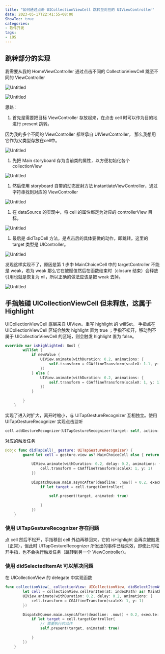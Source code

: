 ```yaml
---
title: "如何通过点击 UICollectionViewCell 跳转至对应的 UIViewController"
date: 2023-05-17T22:41:55+08:00
ShowToc: true
categories:
- 软件开发
tags: 
- iOS
---
```



## 跳转部分的实现

我需要从我的 HomeViewController 通过点击不同的 CollectionViewCell 跳至不同的 ViewController 

![Untitled](../%E5%A6%82%E4%BD%95%E9%80%9A%E8%BF%87%E7%82%B9%E5%87%BB%20UICollectionViewCell%20%E8%B7%B3%E8%BD%AC%E8%87%B3%E5%AF%B9%E5%BA%94%E7%9A%84%20UIViewController/Untitled.png)

![Untitled](../%E5%A6%82%E4%BD%95%E9%80%9A%E8%BF%87%E7%82%B9%E5%87%BB%20UICollectionViewCell%20%E8%B7%B3%E8%BD%AC%E8%87%B3%E5%AF%B9%E5%BA%94%E7%9A%84%20UIViewController/Untitled%201.png)

思路：

1. 首先是需要把目标 ViewController 存放起来，在点击 cell 时可以作为目的地进行 present 跳转。

因为我的多个不同的 ViewController 都继承自 UIViewController， 那么我想用它作为父类型存放在cell中。

![Untitled](../%E5%A6%82%E4%BD%95%E9%80%9A%E8%BF%87%E7%82%B9%E5%87%BB%20UICollectionViewCell%20%E8%B7%B3%E8%BD%AC%E8%87%B3%E5%AF%B9%E5%BA%94%E7%9A%84%20UIViewController/Untitled%202.png)

1. 先把 Main storyboard 存为当前类的属性，以方便初始化各个 collectionView

![Untitled](../%E5%A6%82%E4%BD%95%E9%80%9A%E8%BF%87%E7%82%B9%E5%87%BB%20UICollectionViewCell%20%E8%B7%B3%E8%BD%AC%E8%87%B3%E5%AF%B9%E5%BA%94%E7%9A%84%20UIViewController/Untitled%203.png)

1. 然后使用 storyboard 自带的动态反射方法 instantiateViewController，通过字符串找到对应的 ViewController

![Untitled](../%E5%A6%82%E4%BD%95%E9%80%9A%E8%BF%87%E7%82%B9%E5%87%BB%20UICollectionViewCell%20%E8%B7%B3%E8%BD%AC%E8%87%B3%E5%AF%B9%E5%BA%94%E7%9A%84%20UIViewController/Untitled%204.png)

1. 在 dataSource 的实现中，将 cell 的属性绑定为对应的 controllerView 目标。

![Untitled](../%E5%A6%82%E4%BD%95%E9%80%9A%E8%BF%87%E7%82%B9%E5%87%BB%20UICollectionViewCell%20%E8%B7%B3%E8%BD%AC%E8%87%B3%E5%AF%B9%E5%BA%94%E7%9A%84%20UIViewController/Untitled%205.png)

1. 最后是 didTapCell 方法，是点击后的具体要做的动作，即跳转。这里的 target 类型是 UIController。

![Untitled](../%E5%A6%82%E4%BD%95%E9%80%9A%E8%BF%87%E7%82%B9%E5%87%BB%20UICollectionViewCell%20%E8%B7%B3%E8%BD%AC%E8%87%B3%E5%AF%B9%E5%BA%94%E7%9A%84%20UIViewController/Untitled%206.png)

发现这样实现不了，原因是第 1 步中 MainChoiceCell 中的 targetController 不能是 weak，若为 weak 那么它在被赋值然后在函数结束时（closure 结束）会释放引用也就是恢复为 nil，所以正确的做法应该是把 weak 去掉。

![Untitled](../%E5%A6%82%E4%BD%95%E9%80%9A%E8%BF%87%E7%82%B9%E5%87%BB%20UICollectionViewCell%20%E8%B7%B3%E8%BD%AC%E8%87%B3%E5%AF%B9%E5%BA%94%E7%9A%84%20UIViewController/Untitled%207.png)

## 手指触碰 UICollectionViewCell 但未释放，这属于 Highlight

UICollectionViewCell 底层来自 UIView。重写 highlight 的 willSet， 手指点在 UICollectionViewCell 区域会触发 highlight 置为 true ；手指不松开，移动到不属于 UICollectionViewCell 的区域，则会触发 highlight 置为 false。

```swift
override var isHighlighted: Bool {
        willSet {
            if newValue {
                UIView.animate(withDuration: 0.2, animations: {
                    self.transform = CGAffineTransform(scaleX: 1.1, y: 1.1)
                })
            } else {
                UIView.animate(withDuration: 0.2, animations: {
                    self.transform = CGAffineTransform(scaleX: 1, y: 1)
                })
            }
           
        }
    }
```

实现了进入时扩大，离开时缩小，与 UITapGestureRecognizer 互相独立。使用 UITapGestureRecognizer 实现点击监听

```swift
cell.addGestureRecognizer(UITapGestureRecognizer(target: self, action: #selector(didTapCell(_:))))
```

对应的触发任务

```swift
@objc func didTapCell(_ gesture: UITapGestureRecognizer) {
        guard let cell = gesture.view as? MainChoiceCell else { return }
        
            UIView.animate(withDuration: 0.2, delay: 0.2, animations: {
                cell.transform = CGAffineTransform(scaleX: 1, y: 1)
            })
            
            DispatchQueue.main.asyncAfter(deadline: .now() + 0.2, execute: {
                if let target = cell.targetController{
                    
                    self.present(target, animated: true)
                    
                }
            })
    }
```

### 使用 UITapGestureRecognizer 存在问题

点 cell 然后不松开，手指移到 cell 外边再移回来，它的 isHighlight 会再次被触发（正常），但此时 UITapGestureRecognizer  所发出的事件已经失效，即使此时松开手指，也不会执行触发任务（跳转到另一个 ViewController）。

### 使用 didSelectedItemAt 可以解决问题

在 UICollectionView 的 delegate 中实现函数

```swift
func collectionView(_ collectionView: UICollectionView, didSelectItemAt indexPath: IndexPath) {
        let cell = collectionView.cellForItem(at: indexPath) as! MainChoiceCell
        UIView.animate(withDuration: 0.2, delay: 0.2, animations: {
            cell.transform = CGAffineTransform(scaleX: 1, y: 1)
        })
        
        DispatchQueue.main.asyncAfter(deadline: .now() + 0.2, execute: {
            if let target = cell.targetController{
                // 需要执行的动作
                self.present(target, animated: true)
                
            }
        })
    }

```
